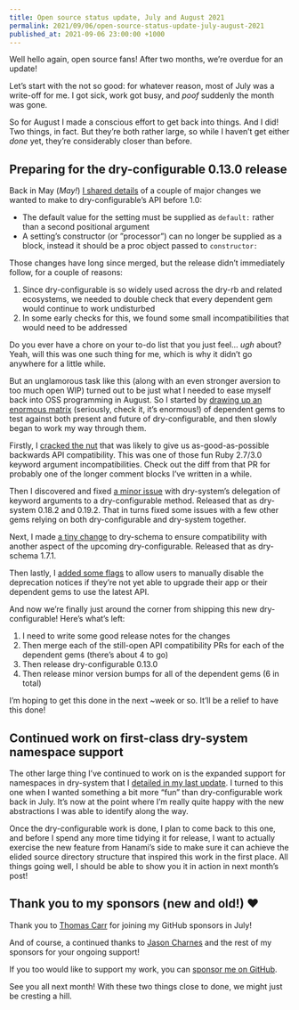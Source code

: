 ```yaml
---
title: Open source status update, July and August 2021
permalink: 2021/09/06/open-source-status-update-july-august-2021
published_at: 2021-09-06 23:00:00 +1000
---
```


Well hello again, open source fans! After two months, we’re overdue for an update!

Let’s start with the not so good: for whatever reason, most of July was a write-off for me. I got sick, work got busy, and _poof_ suddenly the month was gone.

So for August I made a conscious effort to get back into things. And I did! Two things, in fact. But they’re both rather large, so while I haven’t get either _done_ yet, they’re considerably closer than before.

## Preparing for the dry-configurable 0.13.0 release

Back in May (_May!_) [I shared details](/writing/2021/06/08/open-source-status-update-may-2021/) of a couple of major changes we wanted to make to dry-configurable’s API before 1.0:

- The default value for the setting must be supplied as `default:` rather than a second positional argument
- A setting’s constructor (or ”processor”) can no longer be supplied as a block, instead it should be a proc object passed to `constructor:`

Those changes have long since merged, but the release didn’t immediately follow, for a couple of reasons:

1. Since dry-configurable is so widely used across the dry-rb and related ecosystems, we needed to double check that every dependent gem would continue to work undisturbed
2. In some early checks for this, we found some small incompatibilities that would need to be addressed

Do you ever have a chore on your to-do list that you just feel... _ugh_ about? Yeah, will this was one such thing for me, which is why it didn’t go anywhere for a little while.

But an unglamorous task like this (along with an even stronger aversion to too much open WIP) turned out to be just what I needed to ease myself back into OSS programming in August. So I started by [drawing up an enormous matrix](https://github.com/dry-rb/dry-configurable/issues/120) (seriously, check it, it’s enormous!) of dependent gems to test against both present and future of dry-configurable, and then slowly began to work my way through them.

Firstly, I [cracked the nut](https://github.com/dry-rb/dry-configurable/pull/121) that was likely to give us as-good-as-possible backwards API compatibility. This was one of those fun Ruby 2.7/3.0 keyword argument incompatibilities. Check out the diff from that PR for probably one of the longer comment blocks I’ve written in a while.

Then I discovered and fixed [a minor issue](https://github.com/dry-rb/dry-system/pull/186) with dry-system’s delegation of keyword arguments to a dry-configurable method. Released that as dry-system 0.18.2 and 0.19.2. That in turns fixed some issues with a few other gems relying on both dry-configurable and dry-system together.

Next, I made [a tiny change](https://github.com/dry-rb/dry-schema/pull/371) to dry-schema to ensure compatibility with another aspect of the upcoming dry-configurable. Released that as dry-schema 1.7.1.

Then lastly, I [added some flags](https://github.com/dry-rb/dry-configurable/pull/124) to allow users to manually disable the deprecation notices if they’re not yet able to upgrade their app or their dependent gems to use the latest API.

And now we’re finally just around the corner from shipping this new dry-configurable! Here’s what’s left:

1. I need to write some good release notes for the changes
2. Then merge each of the still-open API compatibility PRs for each of the dependent gems (there’s about 4 to go)
3. Then release dry-configurable 0.13.0
4. Then release minor version bumps for all of the dependent gems (6 in total)

I’m hoping to get this done in the next ~week or so. It’ll be a relief to have this done!

## Continued work on first-class dry-system namespace support

The other large thing I’ve continued to work on is the expanded support for namespaces in dry-system that I [detailed in my last update](/writing/2021/07/11/open-source-status-update-june-2021/). I turned to this one when I wanted something a bit more “fun” than dry-configurable work back in July. It’s now at the point where I’m really quite happy with the new abstractions I was able to identify along the way.

Once the dry-configurable work is done, I plan to come back to this one, and before I spend any more time tidying it for release, I want to actually exercise the new feature from Hanami’s side to make sure it can achieve the elided source directory structure that inspired this work in the first place. All things going well, I should be able to show you it in action in next month’s post!

## Thank you to my sponsors (new and old!) ❤️

Thank you to [Thomas Carr](https://github.com/htcarr3) for joining my GitHub sponsors in July!

And of course, a continued thanks to [Jason Charnes](https://github.com/jasoncharnes) and the rest of my sponsors for your ongoing support!

If you too would like to support my work, you can [sponsor me on GitHub](https://github.com/sponsors/timriley).

See you all next month! With these two things close to done, we might just be cresting a hill.
